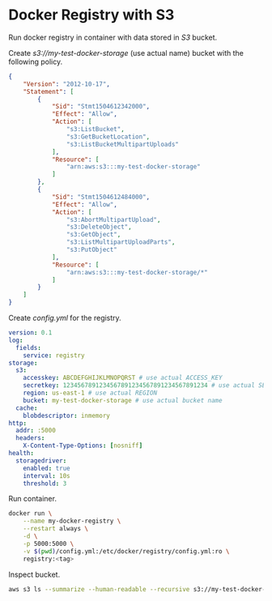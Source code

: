 # Docker Registry with S3

Run docker registry in container with data stored in *S3* bucket.

Create *s3://my-test-docker-storage* (use actual name) bucket with the following policy.
```json
{
    "Version": "2012-10-17",
    "Statement": [
        {
            "Sid": "Stmt1504612342000",
            "Effect": "Allow",
            "Action": [
                "s3:ListBucket",
                "s3:GetBucketLocation",
                "s3:ListBucketMultipartUploads"
            ],
            "Resource": [
                "arn:aws:s3:::my-test-docker-storage"
            ]
        },
        {
            "Sid": "Stmt1504612484000",
            "Effect": "Allow",
            "Action": [
                "s3:AbortMultipartUpload",
                "s3:DeleteObject",
                "s3:GetObject",
                "s3:ListMultipartUploadParts",
                "s3:PutObject"
            ],
            "Resource": [
                "arn:aws:s3:::my-test-docker-storage/*"
            ]
        }
    ]
}
```

Create *config.yml* for the registry.
```yml
version: 0.1
log:
  fields:
    service: registry
storage:
  s3:
    accesskey: ABCDEFGHIJKLMNOPQRST # use actual ACCESS_KEY
    secretkey: 1234567891234567891234567891234567891234 # use actual SECRET_ACCESS_KEY
    region: us-east-1 # use actual REGION
    bucket: my-test-docker-storage # use actual bucket name
  cache:
    blobdescriptor: inmemory
http:
  addr: :5000
  headers:
    X-Content-Type-Options: [nosniff]
health:
  storagedriver:
    enabled: true
    interval: 10s
    threshold: 3
```

Run container.
```bash
docker run \
    --name my-docker-registry \
    --restart always \
    -d \
    -p 5000:5000 \
    -v $(pwd)/config.yml:/etc/docker/registry/config.yml:ro \
    registry:<tag>
```

Inspect bucket.
```bash
aws s3 ls --summarize --human-readable --recursive s3://my-test-docker-storage
```
